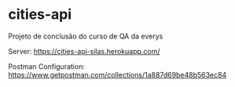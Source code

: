 # cities-api
Projeto de conclusão do curso de QA da everys 

Server:
https://cities-api-silas.herokuapp.com/

Postman Configuration:
https://www.getpostman.com/collections/1a887d69be48b563ec84
